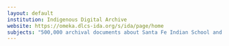 ```yaml
---
layout: default
institution: Indigenous Digital Archive
website: https://omeka.dlcs-ida.org/s/ida/page/home
subjects: "500,000 archival documents about Santa Fe Indian School and others, all kinds of boarding school records, yearbooks, and letters."
---
```

